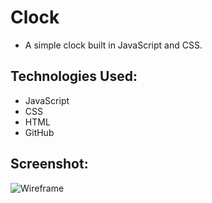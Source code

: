 # Clock

* A simple clock built in JavaScript and CSS.

## Technologies Used: 

* JavaScript
* CSS
* HTML
* GitHub

## Screenshot: 

![Wireframe](https://i.imgur.com/xd0zjs9.png)